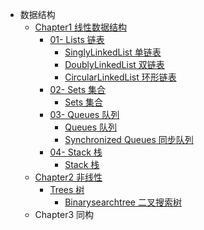 - 数据结构
  - [Chapter1 线性数据结构](/DataStructures/Chapter1-Linear/)
    - [01- Lists 链表](/DataStructures/Chapter1-Linear/01-Lists/)
      - [SinglyLinkedList 单链表](/DataStructures/Chapter1-Linear/01-Lists/01-SinglyLinkedList/SinglyLinkedList.md)
      - [DoublyLinkedList 双链表](/DataStructures/Chapter1-Linear/01-Lists/02-DoublyLinkedList/DoublyLinkedList.md)
      - [CircularLinkedList 环形链表](/DataStructures/Chapter1-Linear/01-Lists/03-CircularLinkedList/CircularLinkedList.md)
    - [02- Sets 集合](/DataStructures/Chapter1-Linear/02-sets/)
      - [Sets 集合](/DataStructures/Chapter1-Linear/02-sets/sets.md)
    - [03- Queues 队列](/DataStructures/Chapter1-Linear/03-Queues/)
      - [Queues 队列](/DataStructures/Chapter1-Linear/03-Queues/01-queue/01-queues.md)
      - [Synchronized Queues 同步队列](/DataStructures/Chapter1-Linear/03-Queues/02-synchronized-queue/02-synchronized-queue.md)
    - [04- Stack 栈](/DataStructures/Chapter1-Linear/04-Stack/)
      - [Stack 栈](/DataStructures/Chapter1-Linear/04-Stack/04-stack.md)
  - [Chapter2 非线性](/DataStructures/Chapter2-Non-Linear/)
    - [Trees 树](/DataStructures/Chapter2-Non-Linear/Trees)
      - [Binarysearchtree 二叉搜索树](/DataStructures/Chapter2-Non-Linear/Trees/BinarySearchTree/01-binary-search-tree.md)
  - Chapter3 同构
